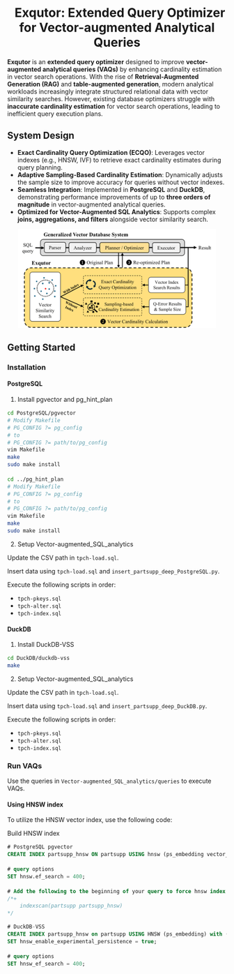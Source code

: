 <div align="center">
  <h1>
    &nbsp; Exqutor: Extended Query Optimizer for Vector-augmented Analytical Queries
  </h1>
</div>

**Exqutor** is an **extended query optimizer** designed to improve **vector-augmented analytical queries (VAQs)** by enhancing cardinality estimation in vector search operations. With the rise of **Retrieval-Augmented Generation (RAG)** and **table-augmented generation**, modern analytical workloads increasingly integrate structured relational data with vector similarity searches. However, existing database optimizers struggle with **inaccurate cardinality estimation** for vector search operations, leading to inefficient query execution plans.

## System Design
- **Exact Cardinality Query Optimization (ECQO)**: Leverages vector indexes (e.g., HNSW, IVF) to retrieve exact cardinality estimates during query planning.
- **Adaptive Sampling-Based Cardinality Estimation**: Dynamically adjusts the sample size to improve accuracy for queries without vector indexes.
- **Seamless Integration**: Implemented in **PostgreSQL** and **DuckDB**, demonstrating performance improvements of up to **three orders of magnitude** in vector-augmented analytical queries.
- **Optimized for Vector-Augmented SQL Analytics**: Supports complex **joins, aggregations, and filters** alongside vector similarity search.

<div align="center">
  <img src="figure/exqutor.png" alt="Exqutor Design" width="90%">
</div>

## Getting Started

### Installation

#### PostgreSQL

1. Install pgvector and pg_hint_plan
```sh
cd PostgreSQL/pgvector
# Modify Makefile
# PG_CONFIG ?= pg_config
# to 
# PG_CONFIG ?= path/to/pg_config
vim Makefile
make 
sudo make install

cd ../pg_hint_plan
# Modify Makefile
# PG_CONFIG ?= pg_config
# to 
# PG_CONFIG ?= path/to/pg_config
vim Makefile
make 
sudo make install
```

2. Setup Vector-augmented_SQL_analytics

Update the CSV path in `tpch-load.sql`.

Insert data using `tpch-load.sql` and `insert_partsupp_deep_PostgreSQL.py`.

Execute the following scripts in order:
- `tpch-pkeys.sql`
- `tpch-alter.sql`
- `tpch-index.sql`

#### DuckDB

1. Install DuckDB-VSS
```sh
cd DuckDB/duckdb-vss
make
```

2. Setup Vector-augmented_SQL_analytics

Update the CSV path in `tpch-load.sql`.

Insert data using `tpch-load.sql` and `insert_partsupp_deep_DuckDB.py`.

Execute the following scripts in order:
- `tpch-pkeys.sql`
- `tpch-alter.sql`
- `tpch-index.sql`

### Run VAQs

Use the queries in `Vector-augmented_SQL_analytics/queries` to execute VAQs.

#### Using HNSW index

To utilize the HNSW vector index, use the following code:

Build HNSW index

```sql
# PostgreSQL pgvector
CREATE INDEX partsupp_hnsw ON partsupp USING hnsw (ps_embedding vector_l2_ops) WITH (m = 16, ef_construction = 128);

# query options
SET hnsw.ef_search = 400;

# Add the following to the beginning of your query to force hnsw index search
/*+
    indexscan(partsupp partsupp_hnsw)
*/
```

```sql
# DuckDB-VSS
CREATE INDEX partsupp_hnsw on partsupp USING HNSW (ps_embedding) with (metric = 'l2sq');
SET hnsw_enable_experimental_persistence = true;

# query options
SET hnsw_ef_search = 400;
```